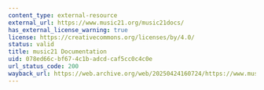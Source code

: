 ```yaml
---
content_type: external-resource
external_url: https://www.music21.org/music21docs/
has_external_license_warning: true
license: https://creativecommons.org/licenses/by/4.0/
status: valid
title: music21 Documentation
uid: 078ed66c-bf67-4c1b-adcd-caf5cc0c4c0e
url_status_code: 200
wayback_url: https://web.archive.org/web/20250424160724/https://www.music21.org/music21docs/
---
```

